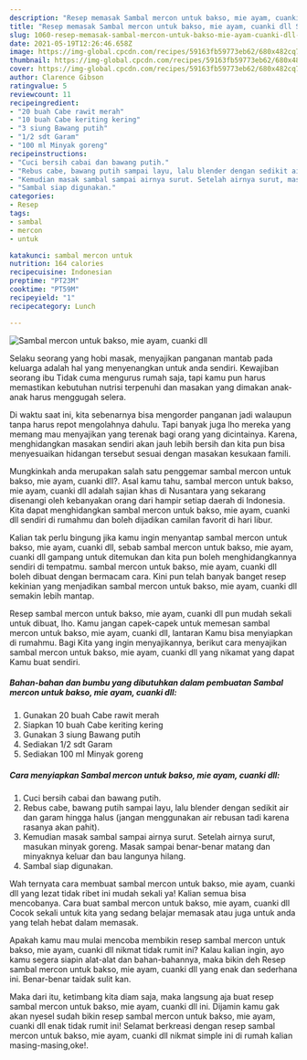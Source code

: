 ```yaml
---
description: "Resep memasak Sambal mercon untuk bakso, mie ayam, cuanki dll Sederhana dan Mudah Dibuat"
title: "Resep memasak Sambal mercon untuk bakso, mie ayam, cuanki dll Sederhana dan Mudah Dibuat"
slug: 1060-resep-memasak-sambal-mercon-untuk-bakso-mie-ayam-cuanki-dll-sederhana-dan-mudah-dibuat
date: 2021-05-19T12:26:46.658Z
image: https://img-global.cpcdn.com/recipes/59163fb59773eb62/680x482cq70/sambal-mercon-untuk-bakso-mie-ayam-cuanki-dll-foto-resep-utama.jpg
thumbnail: https://img-global.cpcdn.com/recipes/59163fb59773eb62/680x482cq70/sambal-mercon-untuk-bakso-mie-ayam-cuanki-dll-foto-resep-utama.jpg
cover: https://img-global.cpcdn.com/recipes/59163fb59773eb62/680x482cq70/sambal-mercon-untuk-bakso-mie-ayam-cuanki-dll-foto-resep-utama.jpg
author: Clarence Gibson
ratingvalue: 5
reviewcount: 11
recipeingredient:
- "20 buah Cabe rawit merah"
- "10 buah Cabe keriting kering"
- "3 siung Bawang putih"
- "1/2 sdt Garam"
- "100 ml Minyak goreng"
recipeinstructions:
- "Cuci bersih cabai dan bawang putih."
- "Rebus cabe, bawang putih sampai layu, lalu blender dengan sedikit air dan garam hingga halus (jangan menggunakan air rebusan tadi karena rasanya akan pahit)."
- "Kemudian masak sambal sampai airnya surut. Setelah airnya surut, masukan minyak goreng. Masak sampai benar-benar matang dan minyaknya keluar dan bau langunya hilang."
- "Sambal siap digunakan."
categories:
- Resep
tags:
- sambal
- mercon
- untuk

katakunci: sambal mercon untuk 
nutrition: 164 calories
recipecuisine: Indonesian
preptime: "PT23M"
cooktime: "PT59M"
recipeyield: "1"
recipecategory: Lunch

---
```



![Sambal mercon untuk bakso, mie ayam, cuanki dll](https://img-global.cpcdn.com/recipes/59163fb59773eb62/680x482cq70/sambal-mercon-untuk-bakso-mie-ayam-cuanki-dll-foto-resep-utama.jpg)

Selaku seorang yang hobi masak, menyajikan panganan mantab pada keluarga adalah hal yang menyenangkan untuk anda sendiri. Kewajiban seorang ibu Tidak cuma mengurus rumah saja, tapi kamu pun harus memastikan kebutuhan nutrisi terpenuhi dan masakan yang dimakan anak-anak harus menggugah selera.

Di waktu  saat ini, kita sebenarnya bisa mengorder panganan jadi walaupun tanpa harus repot mengolahnya dahulu. Tapi banyak juga lho mereka yang memang mau menyajikan yang terenak bagi orang yang dicintainya. Karena, menghidangkan masakan sendiri akan jauh lebih bersih dan kita pun bisa menyesuaikan hidangan tersebut sesuai dengan masakan kesukaan famili. 



Mungkinkah anda merupakan salah satu penggemar sambal mercon untuk bakso, mie ayam, cuanki dll?. Asal kamu tahu, sambal mercon untuk bakso, mie ayam, cuanki dll adalah sajian khas di Nusantara yang sekarang disenangi oleh kebanyakan orang dari hampir setiap daerah di Indonesia. Kita dapat menghidangkan sambal mercon untuk bakso, mie ayam, cuanki dll sendiri di rumahmu dan boleh dijadikan camilan favorit di hari libur.

Kalian tak perlu bingung jika kamu ingin menyantap sambal mercon untuk bakso, mie ayam, cuanki dll, sebab sambal mercon untuk bakso, mie ayam, cuanki dll gampang untuk ditemukan dan kita pun boleh menghidangkannya sendiri di tempatmu. sambal mercon untuk bakso, mie ayam, cuanki dll boleh dibuat dengan bermacam cara. Kini pun telah banyak banget resep kekinian yang menjadikan sambal mercon untuk bakso, mie ayam, cuanki dll semakin lebih mantap.

Resep sambal mercon untuk bakso, mie ayam, cuanki dll pun mudah sekali untuk dibuat, lho. Kamu jangan capek-capek untuk memesan sambal mercon untuk bakso, mie ayam, cuanki dll, lantaran Kamu bisa menyiapkan di rumahmu. Bagi Kita yang ingin menyajikannya, berikut cara menyajikan sambal mercon untuk bakso, mie ayam, cuanki dll yang nikamat yang dapat Kamu buat sendiri.

<!--inarticleads1-->

##### Bahan-bahan dan bumbu yang dibutuhkan dalam pembuatan Sambal mercon untuk bakso, mie ayam, cuanki dll:

1. Gunakan 20 buah Cabe rawit merah
1. Siapkan 10 buah Cabe keriting kering
1. Gunakan 3 siung Bawang putih
1. Sediakan 1/2 sdt Garam
1. Sediakan 100 ml Minyak goreng




<!--inarticleads2-->

##### Cara menyiapkan Sambal mercon untuk bakso, mie ayam, cuanki dll:

1. Cuci bersih cabai dan bawang putih.
1. Rebus cabe, bawang putih sampai layu, lalu blender dengan sedikit air dan garam hingga halus (jangan menggunakan air rebusan tadi karena rasanya akan pahit).
1. Kemudian masak sambal sampai airnya surut. Setelah airnya surut, masukan minyak goreng. Masak sampai benar-benar matang dan minyaknya keluar dan bau langunya hilang.
1. Sambal siap digunakan.




Wah ternyata cara membuat sambal mercon untuk bakso, mie ayam, cuanki dll yang lezat tidak ribet ini mudah sekali ya! Kalian semua bisa mencobanya. Cara buat sambal mercon untuk bakso, mie ayam, cuanki dll Cocok sekali untuk kita yang sedang belajar memasak atau juga untuk anda yang telah hebat dalam memasak.

Apakah kamu mau mulai mencoba membikin resep sambal mercon untuk bakso, mie ayam, cuanki dll nikmat tidak rumit ini? Kalau kalian ingin, ayo kamu segera siapin alat-alat dan bahan-bahannya, maka bikin deh Resep sambal mercon untuk bakso, mie ayam, cuanki dll yang enak dan sederhana ini. Benar-benar taidak sulit kan. 

Maka dari itu, ketimbang kita diam saja, maka langsung aja buat resep sambal mercon untuk bakso, mie ayam, cuanki dll ini. Dijamin kamu gak akan nyesel sudah bikin resep sambal mercon untuk bakso, mie ayam, cuanki dll enak tidak rumit ini! Selamat berkreasi dengan resep sambal mercon untuk bakso, mie ayam, cuanki dll nikmat simple ini di rumah kalian masing-masing,oke!.

